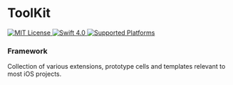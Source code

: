 # ToolKit

<a href="license">
<img src="http://img.shields.io/badge/license-MIT-brightgreen.svg" alt="MIT License">
</a>
<a href="https://swift.org">
<img src="http://img.shields.io/badge/swift-4.0-brightgreen.svg" alt="Swift 4.0">
</a>
<a href="https://github.com/niksauer/ToolKit">
<img src="https://img.shields.io/badge/platform-ios%20%7C%20watchos%20%7C%20tvOS%20%7C%20macOS-lightgrey.svg" alt="Supported Platforms">
</a>

### Framework
Collection of various extensions, prototype cells and templates relevant to most iOS projects.

